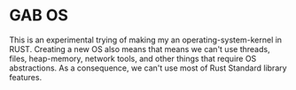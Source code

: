 # GAB OS

This is an experimental trying of making my an operating-system-kernel in RUST.
Creating a new OS also means that means we can't use threads, files, heap-memory, network tools, and other things that require OS abstractions.
As a consequence, we can't use most of Rust Standard library features.

